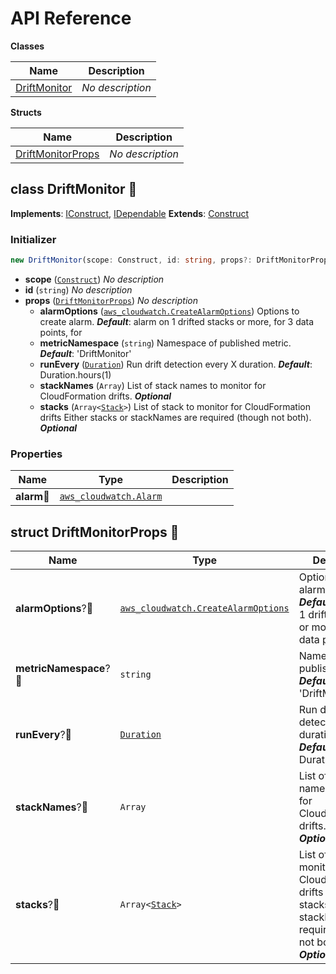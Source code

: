 # API Reference

**Classes**

Name|Description
----|-----------
[DriftMonitor](#cdk-drift-monitor-driftmonitor)|*No description*


**Structs**

Name|Description
----|-----------
[DriftMonitorProps](#cdk-drift-monitor-driftmonitorprops)|*No description*



## class DriftMonitor 🔹 <a id="cdk-drift-monitor-driftmonitor"></a>



__Implements__: [IConstruct](#constructs-iconstruct), [IDependable](#constructs-idependable)
__Extends__: [Construct](#constructs-construct)

### Initializer




```ts
new DriftMonitor(scope: Construct, id: string, props?: DriftMonitorProps)
```

* **scope** (<code>[Construct](#constructs-construct)</code>)  *No description*
* **id** (<code>string</code>)  *No description*
* **props** (<code>[DriftMonitorProps](#cdk-drift-monitor-driftmonitorprops)</code>)  *No description*
  * **alarmOptions** (<code>[aws_cloudwatch.CreateAlarmOptions](#aws-cdk-lib-aws-cloudwatch-createalarmoptions)</code>)  Options to create alarm. __*Default*__: alarm on 1 drifted stacks or more, for 3 data points, for
  * **metricNamespace** (<code>string</code>)  Namespace of published metric. __*Default*__: 'DriftMonitor'
  * **runEvery** (<code>[Duration](#aws-cdk-lib-duration)</code>)  Run drift detection every X duration. __*Default*__: Duration.hours(1)
  * **stackNames** (<code>Array<string></code>)  List of stack names to monitor for CloudFormation drifts. __*Optional*__
  * **stacks** (<code>Array<[Stack](#aws-cdk-lib-stack)></code>)  List of stack to monitor for CloudFormation drifts Either stacks or stackNames are required (though not both). __*Optional*__



### Properties


Name | Type | Description 
-----|------|-------------
**alarm**🔹 | <code>[aws_cloudwatch.Alarm](#aws-cdk-lib-aws-cloudwatch-alarm)</code> | <span></span>



## struct DriftMonitorProps 🔹 <a id="cdk-drift-monitor-driftmonitorprops"></a>






Name | Type | Description 
-----|------|-------------
**alarmOptions**?🔹 | <code>[aws_cloudwatch.CreateAlarmOptions](#aws-cdk-lib-aws-cloudwatch-createalarmoptions)</code> | Options to create alarm.<br/>__*Default*__: alarm on 1 drifted stacks or more, for 3 data points, for
**metricNamespace**?🔹 | <code>string</code> | Namespace of published metric.<br/>__*Default*__: 'DriftMonitor'
**runEvery**?🔹 | <code>[Duration](#aws-cdk-lib-duration)</code> | Run drift detection every X duration.<br/>__*Default*__: Duration.hours(1)
**stackNames**?🔹 | <code>Array<string></code> | List of stack names to monitor for CloudFormation drifts.<br/>__*Optional*__
**stacks**?🔹 | <code>Array<[Stack](#aws-cdk-lib-stack)></code> | List of stack to monitor for CloudFormation drifts Either stacks or stackNames are required (though not both).<br/>__*Optional*__




